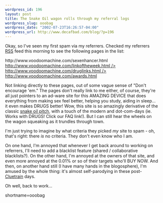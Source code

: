 ```yaml
--- 
wordpress_id: 196
layout: post
title: The Snake Oil wagon rolls through my referral logs
wordpress_slug: ooobag
wordpress_date: "2002-07-23T16:26:57-04:00"
wordpress_url: http://www.decafbad.com/blog/?p=196
---
```

<p>Okay, so I've seen my first spam via my referrers.  Checked my referrers <a href="http://www.decafbad.com/twiki/bin/view/Main/RSS">RSS</a> feed this morning to see the following pages in the list:</p>
<p>http://www.voodoomachine.com/sexenhancer.html<br />
<a href="http://www.voodoomachine.com/linkoftheweek.html<br" target="_top">http://www.voodoomachine.com/linkoftheweek.html<br</a> />
<a href="http://www.voodoomachine.com/druglinks.html<br" target="_top">http://www.voodoomachine.com/druglinks.html<br</a> />
<a href="http://www.voodoomachine.com/awards.html</p>" target="_top">http://www.voodoomachine.com/awards.html</p></a>
<p>Not linking directly to these pages, out of some vague sense of "Don't encourage 'em."  The pages don't really link to me either, of course, they're all just pointers to an ad-ware site for this AMAZING DEVICE that does everything from making sex feel better, helping you study, aiding in sleep...  it even makes DRUGS better!  Wow, this site is so amazingly derivative of the classic <a href="http://www.chemheritage.org/EducationalServices/pharm/asp/asp21a.htm">snake oil pitch</a>, with a touch of the modern and dot-com-days (ie. Works with DRUGS! Click our FAQ link!).  But I can still hear the wheels on the wagon squeaking as it trundles through town.</p>
<p>I'm just trying to imagine by what criteria they picked <i>my</i> site to spam - oh, that's right: there <i>is</i> no criteria.  They don't even know who I am.</p>
<p>On one hand, I'm annoyed that whenever I get back around to working on referrers, I'll need to add a blacklist feature (shared / collaborative blacklists?).  On the other hand, I'm annoyed at the owners of that site, and even more annoyed at the 0.01% or so of their targets who'll BUY NOW.  And then, on another hand still (I have many hands in the blogosphere), I'm amused by the whole thing:  it's almost self-parodying in these post-<a href="http://www.cluetran.com">Cluetrain</a> days.</p>
<p>Oh well, back to work...</p>
<!--more-->
shortname=ooobag
